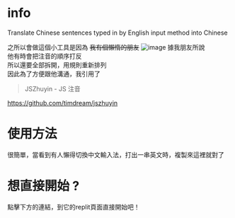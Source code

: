 # info
Translate Chinese sentences typed in by English input method into Chinese


之所以會做這個小工具是因為 ~~我有個懶惰的朋友~~
![image](https://media.discordapp.net/attachments/914912609587830835/915223243382747136/unknown.png)
據我朋友所說<br>
他有時會把注音的順序打反<br>
所以還要全部拆開，用規則重新排列<br>
因此為了方便跟他溝通，我引用了<br>

> JSZhuyin - JS 注音<br>

https://github.com/timdream/jszhuyin<br>
# 使用方法
很簡單，當看到有人懶得切換中文輸入法，打出一串英文時，複製來這裡就對了
# 想直接開始 ?
點擊下方的連結，到它的replit頁面直接開始吧！
